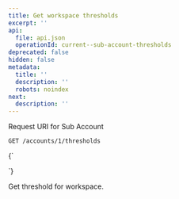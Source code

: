 ```yaml
---
title: Get workspace thresholds
excerpt: ''
api:
  file: api.json
  operationId: current--sub-account-thresholds
deprecated: false
hidden: false
metadata:
  title: ''
  description: ''
  robots: noindex
next:
  description: ''
---
```

Request URI for Sub Account

```
GET /accounts/1/thresholds
```

<HTMLBlock>{`
<div></div>
<style></style>
`}</HTMLBlock>

Get threshold for workspace.